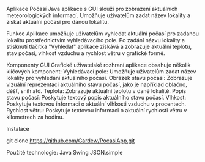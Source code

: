 Aplikace Počasí
Java aplikace s GUI slouží pro zobrazení aktuálních meteorologických informací. Umožňuje uživatelům zadat název lokality a získat aktuální počasí pro danou lokalitu.

Funkce
Aplikace umožňuje uživatelům vyhledat aktuální počasí pro zadanou lokalitu prostřednictvím vyhledávacího pole. 
Po zadání názvu lokality a stisknutí tlačítka "Vyhledat" aplikace získává a zobrazuje aktuální teplotu, stav počasí, vlhkost vzduchu a rychlost větru v grafické formě.

Komponenty GUI
Grafické uživatelské rozhraní aplikace obsahuje několik klíčových komponent:
Vyhledávací pole: Umožňuje uživatelům zadat název lokality pro vyhledání aktuálního počasí.
Obrázek stavu počasí: Zobrazuje vizuální reprezentaci aktuálního stavu počasí, jako je například oblačno, déšť, sníh atd.
Teplota: Zobrazuje aktuální teplotu v dané lokalitě.
Popis stavu počasí: Poskytuje textový popis aktuálního stavu počasí.
Vlhkost: Poskytuje textovou informaci o aktuální vlhkosti vzduchu v procentech.
Rychlost větru: Poskytuje textovou informaci o aktuální rychlosti větru v kilometrech za hodinu.

Instalace

git clone https://github.com/Gardew/PocasiApp.git


Použité technologie:
Java
Swing
JSON.simple 

